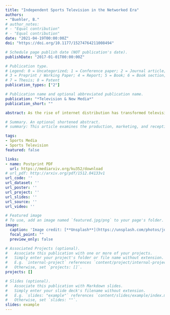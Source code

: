 ```yaml
---
title: "Independent Sports Television in the Networked Era"
authors:
- "Buehler, B."
# author_notes:
# - "Equal contribution"
# - "Equal contribution"
date: "2021-04-19T00:00:00Z"
doi: "https://doi.org/10.1177/15274764211008494"

# Schedule page publish date (NOT publication's date).
publishDate: "2017-01-01T00:00:00Z"

# Publication type.
# Legend: 0 = Uncategorized; 1 = Conference paper; 2 = Journal article;
# 3 = Preprint / Working Paper; 4 = Report; 5 = Book; 6 = Book section;
# 7 = Thesis; 8 = Patent
publication_types: ["2"]

# Publication name and optional abbreviated publication name.
publication: "*Television & New Media*"
publication_short: ""

abstract: As the rise of internet distribution has transformed television, precipitating the continued expansion and fracturing of the medium, sports television has not been excluded. In analyzing the effects of internet distribution on sports television, this article specifically examines how internet distribution has fostered the emergence of independent sports television producers and distributors operating outside the traditional sports television system. Using the sport of Ultimate frisbee (Ultimate) as a case study, the article first argues that the new streaming companies that have emerged around that sport have largely modeled their streams on legacy sports television, but have also looked to adapt the conventions of traditional sports television to the specificities of the sport. Second, the article suggests that a particular area of concern for these independent streaming companies has been representation, as these companies have sought to offer a more progressive form of sports television.

# Summary. An optional shortened abstract.
# summary: This article examines the production, marketing, and reception of football films released during the classical Hollywood era – specifically focusing on efforts by the studio to create and market 'realistic' football action.

tags:
- Sports Media
- Sports Television
featured: false

links:
- name: Postprint PDF
  url: https://mediarxiv.org/ku352/download
# url_pdf: http://arxiv.org/pdf/1512.04133v1
url_code: ''
url_dataset: ''
url_poster: ''
url_project: ''
url_slides: ''
url_source: ''
url_video: ''

# Featured image
# To use, add an image named `featured.jpg/png` to your page's folder. 
image:
  caption: 'Image credit: [**Unsplash**](https://unsplash.com/photos/jdD8gXaTZsc)'
  focal_point: ""
  preview_only: false

# Associated Projects (optional).
#   Associate this publication with one or more of your projects.
#   Simply enter your project's folder or file name without extension.
#   E.g. `internal-project` references `content/project/internal-project/index.md`.
#   Otherwise, set `projects: []`.
projects: []

# Slides (optional).
#   Associate this publication with Markdown slides.
#   Simply enter your slide deck's filename without extension.
#   E.g. `slides: "example"` references `content/slides/example/index.md`.
#   Otherwise, set `slides: ""`.
slides: example
---
```



